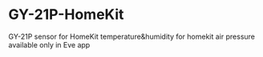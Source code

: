 # GY-21P-HomeKit
GY-21P sensor for HomeKit
temperature&humidity for homekit
air pressure available only in Eve app
